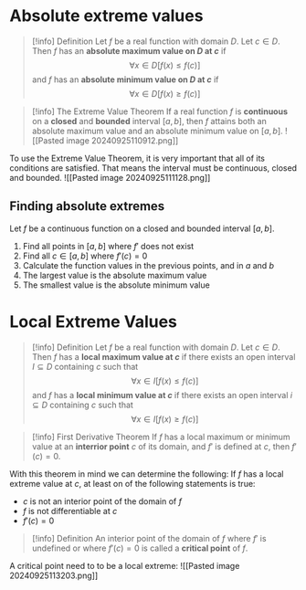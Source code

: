 # Absolute extreme values
> [!info] Definition
> Let $f$ be a real function with domain $D$. Let $c \in D$. Then $f$ has an **absolute maximum value on $D$ at $c$** if
> $$
> \forall x \in D \Big[f(x) \le f(c)\Big]
> $$
> and $f$ has an **absolute minimum value on $D$ at $c$** if
> $$
> \forall x \in D \Big[f(x) \ge f(c)\Big]
> $$

> [!info] The Extreme Value Theorem
> If a real function $f$ is **continuous** on a **closed** and **bounded** interval $[a,b]$, then $f$ attains both an absolute maximum value and an absolute minimum value on $[a,b]$.
> ![[Pasted image 20240925110912.png]]

To use the Extreme Value Theorem, it is very important that all of its conditions are satisfied. That means the interval must be continuous, closed and bounded.
![[Pasted image 20240925111128.png]]

## Finding absolute extremes
Let $f$ be a continuous function on a closed and bounded interval $[a,b]$.
1. Find all points in $[a,b]$ where $f'$ does not exist
2. Find all $c \in [a,b]$ where $f'(c) = 0$
3. Calculate the function values in the previous points, and in $a$ and $b$
4. The largest value is the absolute maximum value
5. The smallest value is the absolute minimum value
# Local Extreme Values

> [!info] Definition
> Let $f$ be a real function with domain $D$. Let $c \in D$. Then $f$ has a **local maximum value at $c$** if there exists an open interval $I \subseteq D$ containing $c$ such that
> $$
> \forall x \in I \Big[f(x) \le f(c)\Big]
> $$
> and $f$ has a **local minimum value at $c$** if there exists an open interval $i \subseteq D$ containing $c$ such that
> $$
> \forall x \in I \Big[f(x) \ge f(c)\Big]
> $$


> [!info] First Derivative Theorem
> If $f$ has a local maximum or minimum value at an **interrior point** $c$ of its domain, and $f'$ is defined at $c$, then $f'(c) = 0$.

With this theorem in mind we can determine the following:
If $f$ has a local extreme value at $c$, at least on of the following statements is true:
- $c$ is not an interior point of the domain of $f$
- $f$ is not differentiable at $c$
- $f'(c) = 0$

> [!info] Definition
> An interior point of the domain of $f$ where $f'$ is undefined or where $f'(c) = 0$ is called a **critical point** of $f$.

A critical point need to to be a local extreme:
![[Pasted image 20240925113203.png]]
